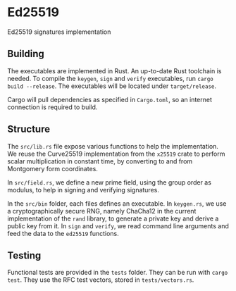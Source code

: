 # Ed25519

Ed25519 signatures implementation

## Building

The executables are implemented in Rust. An up-to-date Rust toolchain is needed. To compile the `keygen`, `sign` and `verify` executables, run `cargo build --release`. The executables will be located under `target/release`.

Cargo will pull dependencies as specified in `Cargo.toml`, so an internet connection is required to build.

## Structure

The `src/lib.rs` file expose various functions to help the implementation. We reuse the Curve25519 implementation from the `x25519` crate to perform scalar multiplication in constant time, by converting to and from Montgomery form coordinates.

In `src/field.rs`, we define a new prime field, using the group order as modulus, to help in signing and verifying signatures.

In the `src/bin` folder, each files defines an executable. In `keygen.rs`, we use a cryptographically secure RNG, namely ChaCha12 in the current implementation of the `rand` library, to generate a private key and derive a public key from it. In `sign` and `verify`, we read command line arguments and feed the data to the `ed25519` functions.

## Testing

Functional tests are provided in the `tests` folder. They can be run with `cargo test`. They use the RFC test vectors, stored in `tests/vectors.rs`.
